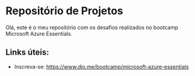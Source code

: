# Repositório de Projetos
Olá, este é o meu repositório com os desafios realizados no bootcamp Microsoft Azure Essentials.

## Links úteis:
- Inscreva-se: https://www.dio.me/bootcamp/microsoft-azure-essentials

